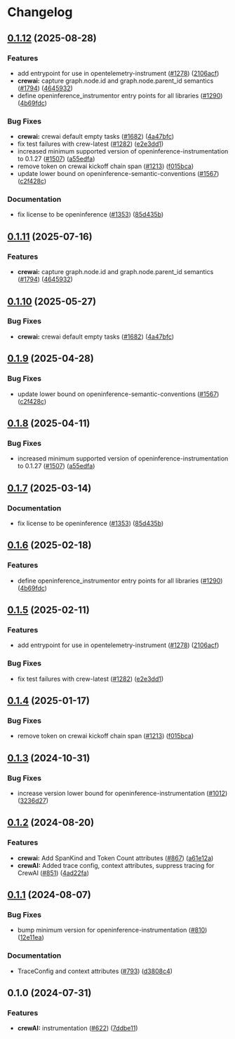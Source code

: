 # Changelog

## [0.1.12](https://github.com/Tomas2D/openinference/compare/python-openinference-instrumentation-crewai-v0.1.11...python-openinference-instrumentation-crewai-v0.1.12) (2025-08-28)


### Features

* add entrypoint for use in opentelemetry-instrument ([#1278](https://github.com/Tomas2D/openinference/issues/1278)) ([2106acf](https://github.com/Tomas2D/openinference/commit/2106acfd6648804abe9b95e41a49df26a500435c))
* **crewai:** capture graph.node.id and graph.node.parent_id semantics ([#1794](https://github.com/Tomas2D/openinference/issues/1794)) ([4645932](https://github.com/Tomas2D/openinference/commit/4645932b68f7ed5ab3ecd8818ddad9e1011c027e))
* define openinference_instrumentor entry points for all libraries ([#1290](https://github.com/Tomas2D/openinference/issues/1290)) ([4b69fdc](https://github.com/Tomas2D/openinference/commit/4b69fdc13210048009e51639b01e7c0c9550c9d1))


### Bug Fixes

* **crewai:** crewai default empty tasks ([#1682](https://github.com/Tomas2D/openinference/issues/1682)) ([4a47bfc](https://github.com/Tomas2D/openinference/commit/4a47bfc065b88b55bfcb7605abf66ef12a286ec9))
* fix test failures with crew-latest ([#1282](https://github.com/Tomas2D/openinference/issues/1282)) ([e2e3dd1](https://github.com/Tomas2D/openinference/commit/e2e3dd13bf78a3ad4b0d44fc2ae2151127583dce))
* increased minimum supported version of openinference-instrumentation to 0.1.27 ([#1507](https://github.com/Tomas2D/openinference/issues/1507)) ([a55edfa](https://github.com/Tomas2D/openinference/commit/a55edfa8900c1f36a73385c7d03f91cffadd85c4))
* remove token on crewai kickoff chain span ([#1213](https://github.com/Tomas2D/openinference/issues/1213)) ([f015bca](https://github.com/Tomas2D/openinference/commit/f015bca24ce5757e8c7c604487c81889e3e84027))
* update lower bound on openinference-semantic-conventions ([#1567](https://github.com/Tomas2D/openinference/issues/1567)) ([c2f428c](https://github.com/Tomas2D/openinference/commit/c2f428c5916c3dd62cf6670358f37111d4f7fd25))


### Documentation

* fix license to be openinference ([#1353](https://github.com/Tomas2D/openinference/issues/1353)) ([85d435b](https://github.com/Tomas2D/openinference/commit/85d435be3af3de5424494cfbdd654454688b7377))

## [0.1.11](https://github.com/Arize-ai/openinference/compare/python-openinference-instrumentation-crewai-v0.1.10...python-openinference-instrumentation-crewai-v0.1.11) (2025-07-16)


### Features

* **crewai:** capture graph.node.id and graph.node.parent_id semantics ([#1794](https://github.com/Arize-ai/openinference/issues/1794)) ([4645932](https://github.com/Arize-ai/openinference/commit/4645932b68f7ed5ab3ecd8818ddad9e1011c027e))

## [0.1.10](https://github.com/Arize-ai/openinference/compare/python-openinference-instrumentation-crewai-v0.1.9...python-openinference-instrumentation-crewai-v0.1.10) (2025-05-27)


### Bug Fixes

* **crewai:** crewai default empty tasks ([#1682](https://github.com/Arize-ai/openinference/issues/1682)) ([4a47bfc](https://github.com/Arize-ai/openinference/commit/4a47bfc065b88b55bfcb7605abf66ef12a286ec9))

## [0.1.9](https://github.com/Arize-ai/openinference/compare/python-openinference-instrumentation-crewai-v0.1.8...python-openinference-instrumentation-crewai-v0.1.9) (2025-04-28)


### Bug Fixes

* update lower bound on openinference-semantic-conventions ([#1567](https://github.com/Arize-ai/openinference/issues/1567)) ([c2f428c](https://github.com/Arize-ai/openinference/commit/c2f428c5916c3dd62cf6670358f37111d4f7fd25))

## [0.1.8](https://github.com/Arize-ai/openinference/compare/python-openinference-instrumentation-crewai-v0.1.7...python-openinference-instrumentation-crewai-v0.1.8) (2025-04-11)


### Bug Fixes

* increased minimum supported version of openinference-instrumentation to 0.1.27 ([#1507](https://github.com/Arize-ai/openinference/issues/1507)) ([a55edfa](https://github.com/Arize-ai/openinference/commit/a55edfa8900c1f36a73385c7d03f91cffadd85c4))

## [0.1.7](https://github.com/Arize-ai/openinference/compare/python-openinference-instrumentation-crewai-v0.1.6...python-openinference-instrumentation-crewai-v0.1.7) (2025-03-14)


### Documentation

* fix license to be openinference ([#1353](https://github.com/Arize-ai/openinference/issues/1353)) ([85d435b](https://github.com/Arize-ai/openinference/commit/85d435be3af3de5424494cfbdd654454688b7377))

## [0.1.6](https://github.com/Arize-ai/openinference/compare/python-openinference-instrumentation-crewai-v0.1.5...python-openinference-instrumentation-crewai-v0.1.6) (2025-02-18)


### Features

* define openinference_instrumentor entry points for all libraries ([#1290](https://github.com/Arize-ai/openinference/issues/1290)) ([4b69fdc](https://github.com/Arize-ai/openinference/commit/4b69fdc13210048009e51639b01e7c0c9550c9d1))

## [0.1.5](https://github.com/Arize-ai/openinference/compare/python-openinference-instrumentation-crewai-v0.1.4...python-openinference-instrumentation-crewai-v0.1.5) (2025-02-11)


### Features

* add entrypoint for use in opentelemetry-instrument ([#1278](https://github.com/Arize-ai/openinference/issues/1278)) ([2106acf](https://github.com/Arize-ai/openinference/commit/2106acfd6648804abe9b95e41a49df26a500435c))


### Bug Fixes

* fix test failures with crew-latest ([#1282](https://github.com/Arize-ai/openinference/issues/1282)) ([e2e3dd1](https://github.com/Arize-ai/openinference/commit/e2e3dd13bf78a3ad4b0d44fc2ae2151127583dce))

## [0.1.4](https://github.com/Arize-ai/openinference/compare/python-openinference-instrumentation-crewai-v0.1.3...python-openinference-instrumentation-crewai-v0.1.4) (2025-01-17)


### Bug Fixes

* remove token on crewai kickoff chain span ([#1213](https://github.com/Arize-ai/openinference/issues/1213)) ([f015bca](https://github.com/Arize-ai/openinference/commit/f015bca24ce5757e8c7c604487c81889e3e84027))

## [0.1.3](https://github.com/Arize-ai/openinference/compare/python-openinference-instrumentation-crewai-v0.1.2...python-openinference-instrumentation-crewai-v0.1.3) (2024-10-31)


### Bug Fixes

* increase version lower bound for openinference-instrumentation ([#1012](https://github.com/Arize-ai/openinference/issues/1012)) ([3236d27](https://github.com/Arize-ai/openinference/commit/3236d2733a46b84d693ddb7092209800cde8cc34))

## [0.1.2](https://github.com/Arize-ai/openinference/compare/python-openinference-instrumentation-crewai-v0.1.1...python-openinference-instrumentation-crewai-v0.1.2) (2024-08-20)


### Features

* **crewai:** Add SpanKind and Token Count attributes ([#867](https://github.com/Arize-ai/openinference/issues/867)) ([a61e12a](https://github.com/Arize-ai/openinference/commit/a61e12a43773b933afcce28613db70fcceba43fd))
* **crewAI:** Added trace config, context attributes, suppress tracing for CrewAI ([#851](https://github.com/Arize-ai/openinference/issues/851)) ([4ad22fa](https://github.com/Arize-ai/openinference/commit/4ad22fac38e051ea12dd53936f40741717743171))

## [0.1.1](https://github.com/Arize-ai/openinference/compare/python-openinference-instrumentation-crewai-v0.1.0...python-openinference-instrumentation-crewai-v0.1.1) (2024-08-07)


### Bug Fixes

* bump minimum version for openinference-instrumentation ([#810](https://github.com/Arize-ai/openinference/issues/810)) ([12e11ea](https://github.com/Arize-ai/openinference/commit/12e11ea405252ca35dc8d3f3a08ec5b83a08cea7))


### Documentation

* TraceConfig and context attributes ([#793](https://github.com/Arize-ai/openinference/issues/793)) ([d3808c4](https://github.com/Arize-ai/openinference/commit/d3808c4bea3f6a4c72d3a7ea09b54e78072be6fd))

## 0.1.0 (2024-07-31)


### Features

* **crewAI:** instrumentation ([#622](https://github.com/Arize-ai/openinference/issues/622)) ([7ddbe11](https://github.com/Arize-ai/openinference/commit/7ddbe1100efb53bc7a3812b658e8cfd31b6cefcd))
